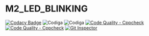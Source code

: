 # M2_LED_BLINKING
[![Codacy Badge](https://app.codacy.com/project/badge/Grade/b2b837899bcc4921b9ba1f103f7deebc)](https://www.codacy.com/gh/Chandramouli6/M2_LED_BLINKING/dashboard?utm_source=github.com&amp;utm_medium=referral&amp;utm_content=Chandramouli6/M2_LED_BLINKING&amp;utm_campaign=Badge_Grade)
![Codiga](https://api.codiga.io/project/32925/score/svg)
![Codiga](https://api.codiga.io/project/32925/status/svg)
[![Code Quality - Cppcheck](https://github.com/Chandramouli6/M2_LED_BLINKING/actions/workflows/c-cpp.yml/badge.svg)](https://github.com/Chandramouli6/M2_LED_BLINKING/actions/workflows/c-cpp.yml)
[![Code Quality - Cppcheck](https://github.com/Chandramouli6/M2_LED_BLINKING/actions/workflows/c-cpp.yml/badge.svg)](https://github.com/Chandramouli6/M2_LED_BLINKING/actions/workflows/c-cpp.yml)
[![Git Inspector](https://github.com/Chandramouli6/M2_LED_BLINKING/actions/workflows/Git%20Inspector.yml/badge.svg)](https://github.com/Chandramouli6/M2_LED_BLINKING/actions/workflows/Git%20Inspector.yml)
